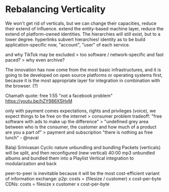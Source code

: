# Rebalancing Verticality

We won't get rid of verticals, but we can change their capacities, reduce their extend of influence.
extend the entity-based machine layer, reduce the extend of platform-owned identities. The hierarchies will still exist, but to a lower degree. hyperlinks subvert hierarchies! identity as to be build application-specific now, "account", "user" of each service.

and why TikTok may be excluded > too software / network-specific and fast paced? > why even archive?


The innovation has now come from the most basic infrastructures, and it is going to be developed on open source platforms or operating systems first, because it is the most appropriate layer for integration in combination with the browser. (?)

Chamath quote: free
1:55
"not a facebook problem"
https://youtu.be/hZY986XSHxM

only with payment comes expectations, rights and privileges (voice), we expect things to be free on the internet > consumer problem
tradeoff: "free software with ads to make up the difference" > "undefined grey area between who is the consumer, the customer and how much of a product are you a part of" > payment and subscription
"there is nothing as free lunch" - @naval

Balaji Srinivasan
Cyclic nature
unbundling and bundling
Packets (verticals) will be split, and then reconfigured (new vertical)
40:00 mp3 unbundled albums and bundled them into a Playlist
Vertical integration to modularization and back


peer-to-peer is inevitable because it will be the most cost-efficient variant of information exchange:
p2p: costs = (filesize / customer) x cost-per-byte
CDNs: costs = filesize x customer x cost-per-byte   
